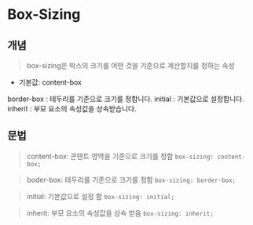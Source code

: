 # Box-Sizing

## 개념
> box-sizing은 박스의 크기를 어떤 것을 기준으로 계산할지를 정하는 속성  
* 기본값: content-box
 
 border-box : 테두리를 기준으로 크기를 정합니다.
initial : 기본값으로 설정합니다.
inherit : 부모 요소의 속성값을 상속받습니다.
 
## 문법
> content-box: 콘텐트 영역을 기준으로 크기를 정함
`box-sizing: content-box;`

> boder-box: 테두리를 기준으로 크기를 정함
`box-sizing: border-box;`

> initial: 기본값으로 설정 함
 `box-sizing: initial;`

> inherit: 부모 요소의 속성값을 상속 받음
`box-sizing: inherit;`
